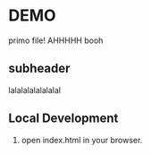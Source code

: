 # DEMO
primo file! AHHHHH
booh
## subheader
lalalalalalalalal
## Local Development
1. open index.html in your browser.